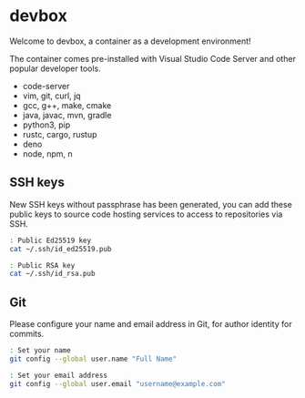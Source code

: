 # devbox

Welcome to devbox, a container as a development environment!

The container comes pre-installed with Visual Studio Code Server and other popular developer tools.

- code-server
- vim, git, curl, jq
- gcc, g++, make, cmake
- java, javac, mvn, gradle
- python3, pip
- rustc, cargo, rustup
- deno
- node, npm, n

## SSH keys

New SSH keys without passphrase has been generated, you can add these public keys to source code hosting services to access to repositories via SSH.

```sh
: Public Ed25519 key
cat ~/.ssh/id_ed25519.pub

: Public RSA key
cat ~/.ssh/id_rsa.pub
```

## Git

Please configure your name and email address in Git, for author identity for commits.

```sh
: Set your name
git config --global user.name "Full Name"

: Set your email address
git config --global user.email "username@example.com"
```
